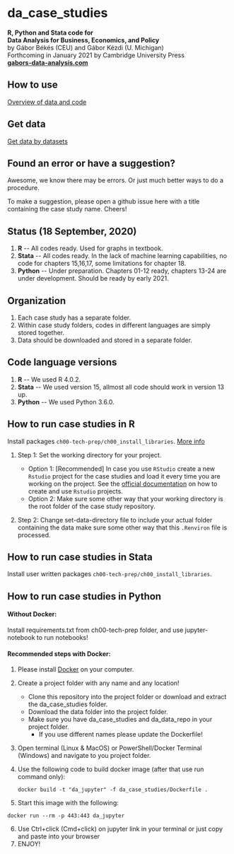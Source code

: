 # da_case_studies

**R, Python and Stata code for**  
**Data Analysis for Business, Economics, and Policy**   
by Gábor Békés (CEU) and Gábor Kézdi (U. Michigan)   
Forthcoming in January 2021 by Cambridge University Press  
[**gabors-data-analysis.com**](https://gabors-data-analysis.com/)


## How to use
[Overview of data and code](https://gabors-data-analysis.com/data-and-code/)

## Get data
[Get data by datasets](https://drive.google.com/drive/folders/1g5j6v_WtB2lQDrSjpfhuw-P4s3Wm7Ucc?usp=sharing)  

## Found an error or have a suggestion?
Awesome, we know there may be errors. Or just much better ways to do a procedure.

To make a suggestion, please open a github issue here with a title containing the case study name. Cheers!

## Status (18 September, 2020)
1. **R** -- All codes ready. Used for graphs in textbook. 
2. **Stata** -- All codes ready. In the lack of machine learning capabilities, no code for chapters 15,16,17, some limitations for chapter 18.
3. **Python**  -- Under preparation. Chapters 01-12 ready, chapters 13-24 are under development. Should be ready by early 2021. 

## Organization
1. Each case study has a separate folder.
2. Within case study folders, codes in different languages are simply stored together. 
3. Data should be downloaded and stored in a separate folder. 

## Code language versions
1. **R** -- We used R 4.0.2. 
2. **Stata** -- We used version 15, allmost all code should work in version 13 up.
3. **Python** -- We used Python 3.6.0.

## How to run case studies in R

Install packages `ch00-tech-prep/ch00_install_libraries`. [More info](https://gabors-data-analysis.com/howto-r/)

1. Step 1: Set the working directory for your project.

	- Option 1: [Recommended] In case you use `RStudio` create a new `Rstudio` project for the case studies and load it every time you are working on the project. See the [official documentation](https://support.rstudio.com/hc/en-us/articles/200526207-Using-Projects) on how to create and use `Rstudio` projects.
	- Option 2: Make sure some other way that your working directory is the root folder of the case study repository.

2. Step 2: Change set-data-directory file to include your actual folder containing the data make sure some other way that this `.Renviron` file is processed.

## How to run case studies in Stata

Install user written packages `ch00-tech-prep/ch00_install_libraries`. 

## How to run case studies in Python


#### Without Docker:
Install requirements.txt from ch00-tech-prep folder, and use jupyter-notebook to run notebooks!

#### Recommended steps with Docker:

 1.  Please install [Docker](https://docs.docker.com/get-docker/) on your computer. 
 2. Create a project folder with any name and any location!
 
	 - Clone this repository into the project folder or download and extract the da_case_studies folder.
	 - Download the data folder into the project folder.
	 - Make sure you have da_case_studies and da_data_repo in your project folder.
		 - If you use different names please update the Dockerfile!
 3.  Open terminal (Linux & MacOS) or PowerShell/Docker Terminal (Windows) and navigate to you project folder.
 4. Use the following code to build docker image (after that use run command only):
	```
	docker build -t "da_jupyter" -f da_case_studies/Dockerfile .
	```
 5. Start this image with the following:
 ```
docker run --rm -p 443:443 da_jupyter
```
 6. Use Ctrl+click (Cmd+click) on jupyter link in your terminal or just copy and paste into your browser
 7. ENJOY!
 

